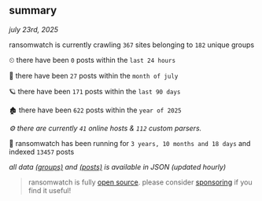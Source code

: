 
## summary
_july 23rd, 2025_

ransomwatch is currently crawling `367` sites belonging to `182` unique groups

⏲ there have been `0` posts within the `last 24 hours`

🦈 there have been `27` posts within the `month of july`

🪐 there have been `171` posts within the `last 90 days`

🏚 there have been `622` posts within the `year of 2025`

_⚙️ there are currently `41` online hosts & `112` custom parsers._

🦕 ransomwatch has been running for `3 years, 10 months and 18 days` and indexed `13457` posts

_all data  [(groups)](http://ransomwhat.telemetry.ltd/groups) and [(posts)](http://ransomwhat.telemetry.ltd/posts) is available in JSON (updated hourly)_

> ransomwatch is fully [open source](https://github.com/joshhighet/ransomwatch#ransomwatch--). please consider [sponsoring](https://github.com/sponsors/joshhighet) if you find it useful!
